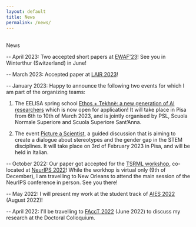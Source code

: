 ```yaml
---
layout: default
title: News
permalink: /news/
---
```


<br />

<div class="title">
News
</div>

-- April 2023: Two accepted short papers at [EWAF'23](https://sites.google.com/view/ewaf23/home)! See you in Winterthur (Switzerland) in June!

-- March 2023: Accepted paper at [LAIR 2023](https://www.eur.nl/en/esl/events/conference-law-ai-and-regulation-lair-2023-06-08)!

-- January 2023: Happy to announce the following two events for which I am part of the organizing teams:

   1) The EELISA spring school [Ethos + Tekhnè: a new generation of AI researchers](https://community.eelisa.eu/activities/ethos-tekhne-a-new-generation-of-ai-researchers/) which is now open for application! It will take place in Pisa from 6th to 10th of March 2023, and is jointly organised by PSL, Scuola Normale Superiore and Scuola Superiore Sant’Anna.

   2) The event [Picture a Scientist](https://aigap.it/), a guided discussion that is aiming to create a dialogue about stereotypes and the gender gap in the STEM disciplines. It will take place on 3rd of February 2023 in Pisa, and will be held in Italian.

-- October 2022: Our paper got accepted for the [TSRML workshop](https://tsrml2022.github.io/), co-located at [NeurIPS 2022](https://neurips.cc/)! While the workhop is virtual only (9th of December), I am travelling to New Orleans to attend the main session of the NeurIPS conference in person. See you there! 

-- May 2022: I will present my work at the student track of [AIES 2022](https://www.aies-conference.com/2022/) (August 2022)!

-- April 2022: I'll be travelling to [FAccT 2022](https://facctconference.org/2022/index.html) (June 2022) to discuss my research at the Doctoral Colloquium.
